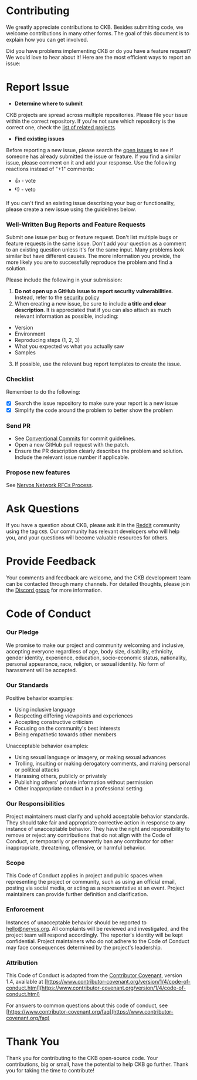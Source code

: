 # Contributing

We greatly appreciate contributions to CKB. Besides submitting code, we welcome contributions in many other forms. The goal of this document is to explain how you can get involved.



Did you have problems implementing CKB or do you have a feature request? We would love to hear about it! Here are the most efficient ways to report an issue:

# Report Issue

- **Determine where to submit**

CKB projects are spread across multiple repositories. Please file your issue within the correct repository. If you're not sure which repository is the correct one, check the [list of related projects](https://www.notion.so/cryptape/Resources-10217c86ec47455d9220567bd75d180c).

- **Find existing issues**

Before reporting a new issue, please search the [open issues](https://github.com/nervosnetwork/ckb/projects/2) to see if someone has already submitted the issue or feature. If you find a similar issue, please comment on it and add your response. Use the following reactions instead of "+1" comments:

- 👍 - vote
- 👎 - veto

If you can't find an existing issue describing your bug or functionality, please create a new issue using the guidelines below.

### Well-Written Bug Reports and Feature Requests

Submit one issue per bug or feature request. Don't list multiple bugs or feature requests in the same issue. Don't add your question as a comment to an existing question unless it's for the same input. Many problems look similar but have different causes. The more information you provide, the more likely you are to successfully reproduce the problem and find a solution.

Please include the following in your submission:

1. **Do not open up a GitHub issue to report security vulnerabilities**. Instead,
refer to the [security policy](https://www.notion.so/cryptape/SECURITY.md)
2. When creating a new issue, be sure to include **a title and clear description**. It is appreciated that if you can also attach as much relevant information as possible, including:
- Version
- Environment
- Reproducing steps (1, 2, 3)
- What you expected vs what you actually saw
- Samples
3. If possible, use the relevant bug report templates to create the issue.

### Checklist

Remember to do the following:

- [x]  Search the issue repository to make sure your report is a new issue
- [x]  Simplify the code around the problem to better show the problem

### Send PR

- See [Conventional Commits](https://conventionalcommits.org/) for commit guidelines.
- Open a new GitHub pull request with the patch.
- Ensure the PR description clearly describes the problem and solution. Include the relevant issue number if applicable.

### Propose new features

See [Nervos Network RFCs Process](https://github.com/nervosnetwork/rfcs).

# Ask Questions

If you have a question about CKB, please ask it in the [Reddit](url) community using the tag `CKB`. Our community has relevant developers who will help you, and your questions will become valuable resources for others.

# Provide Feedback

Your comments and feedback are welcome, and the CKB development team can be contacted through many channels. For detailed thoughts, please join the [Discord group](https://discord.gg/QBegUxdA) for more information.

# Code of Conduct

### Our Pledge

We promise to make our project and community welcoming and inclusive, accepting everyone regardless of age, body size, disability, ethnicity, gender identity, experience, education, socio-economic status, nationality, personal appearance, race, religion, or sexual identity. No form of harassment will be accepted.

### Our Standards

Positive behavior examples:

- Using inclusive language
- Respecting differing viewpoints and experiences
- Accepting constructive criticism
- Focusing on the community's best interests
- Being empathetic towards other members

Unacceptable behavior examples:

- Using sexual language or imagery, or making sexual advances
- Trolling, insulting or making derogatory comments, and making personal or political attacks
- Harassing others, publicly or privately
- Publishing others' private information without permission
- Other inappropriate conduct in a professional setting

### Our Responsibilities

Project maintainers must clarify and uphold acceptable behavior standards. They should take fair and appropriate corrective action in response to any instance of unacceptable behavior. They have the right and responsibility to remove or reject any contributions that do not align with the Code of Conduct, or temporarily or permanently ban any contributor for other inappropriate, threatening, offensive, or harmful behavior.

### Scope

This Code of Conduct applies in project and public spaces when representing the project or community, such as using an official email, posting via social media, or acting as a representative at an event. Project maintainers can provide further definition and clarification.

### Enforcement

Instances of unacceptable behavior should be reported to [hello@nervos.org](mailto:hello@nervos.org). All complaints will be reviewed and investigated, and the project team will respond accordingly. The reporter's identity will be kept confidential. Project maintainers who do not adhere to the Code of Conduct may face consequences determined by the project's leadership.

### Attribution

This Code of Conduct is adapted from the [Contributor Covenant](https://www.contributor-covenant.org/), version 1.4,
available at [https://www.contributor-covenant.org/version/1/4/code-of-conduct.html](https://www.contributor-covenant.org/version/1/4/code-of-conduct.html)

For answers to common questions about this code of conduct, see
[https://www.contributor-covenant.org/faq](https://www.contributor-covenant.org/faq)

# Thank You

Thank you for contributing to the CKB open-source code. Your contributions, big or small, have the potential to help CKB go further. Thank you for taking the time to contribute!
